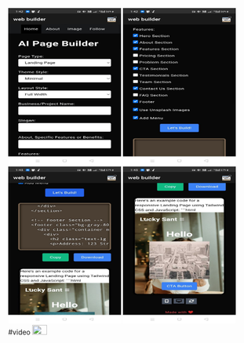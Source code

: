 <img src="https://github.com/cyb3r-luckysant/android-delelopment/blob/8b6cbecf4d9fb50349b97445adc561e4bb6f0905/web_builder_%40cyb3r-luckysant/file/1.jpg" width="230" height="320">
<img src="https://github.com/cyb3r-luckysant/android-delelopment/blob/9f837f756dc5c47edccb79ea36fde480c134d2fa/web_builder_%40cyb3r-luckysant/file/3.jpg" width="230" height="320">
<img src="https://github.com/cyb3r-luckysant/android-delelopment/blob/9f837f756dc5c47edccb79ea36fde480c134d2fa/web_builder_%40cyb3r-luckysant/file/4.jpg" width="230" height="320">
<img src="https://github.com/cyb3r-luckysant/android-delelopment/blob/9f837f756dc5c47edccb79ea36fde480c134d2fa/web_builder_%40cyb3r-luckysant/file/5.jpg" width="230" height="320">
#video
<img src="" width="30" height="20">
